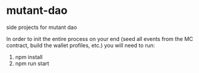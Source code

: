 # mutant-dao
side projects for mutant dao


In order to init the entire process on your end (seed all events from the MC contract, build the wallet profiles, etc.) you will need to run:

1) npm install
2) npm run start
